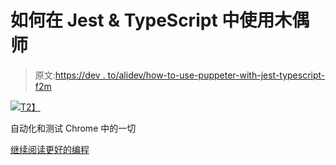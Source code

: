 # 如何在 Jest & TypeScript 中使用木偶师

> 原文:[https://dev . to/alidev/how-to-use-puppeter-with-jest-typescript-f2m](https://dev.to/alidev/how-to-use-puppeteer-with-jest-typescript-f2m)

[![](../Images/4a0dcc032d08fbb67be723dab5fbb29a.png)T2】](https://medium.com/better-programming/how-to-use-puppeteer-with-jest-typescript-530a139ffe40?source=rss-3a534b5053e6------2)

自动化和测试 Chrome 中的一切

[继续阅读更好的编程](https://medium.com/better-programming/how-to-use-puppeteer-with-jest-typescript-530a139ffe40?source=rss-3a534b5053e6------2)